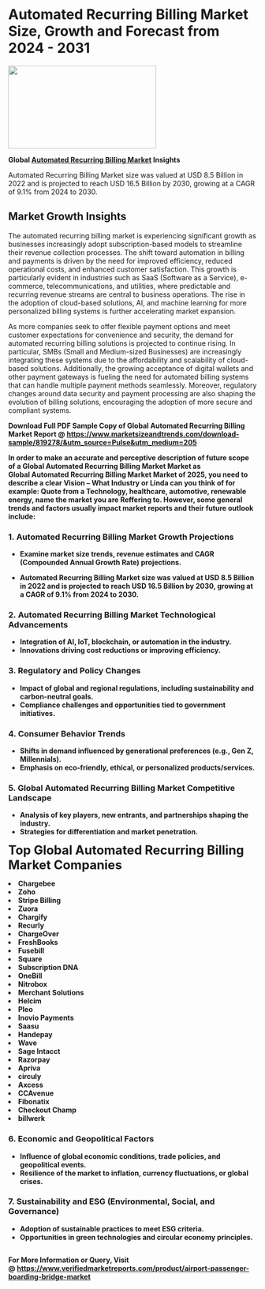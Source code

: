 <H1>Automated Recurring Billing Market Size, Growth and Forecast from 2024 - 2031</H1><img class="aligncenter size-medium wp-image-584254" src="https://thirdeyenews.in/wp-content/uploads/2024/09/Global-Market-Research-300x168.jpeg" alt="" width="300" height="168" /><p><strong>Global&nbsp;<a href="https://www.marketsizeandtrends.com/download-sample/819278/&amp;utm_source=Pulse&amp;utm_medium=205">Automated Recurring Billing Market</a> Insights</strong></p><p>Automated Recurring Billing Market size was valued at USD 8.5 Billion in 2022 and is projected to reach USD 16.5 Billion by 2030, growing at a CAGR of 9.1% from 2024 to 2030.</p><p><h2>Market Growth Insights</h2> <p>The automated recurring billing market is experiencing significant growth as businesses increasingly adopt subscription-based models to streamline their revenue collection processes. The shift toward automation in billing and payments is driven by the need for improved efficiency, reduced operational costs, and enhanced customer satisfaction. This growth is particularly evident in industries such as SaaS (Software as a Service), e-commerce, telecommunications, and utilities, where predictable and recurring revenue streams are central to business operations. The rise in the adoption of cloud-based solutions, AI, and machine learning for more personalized billing systems is further accelerating market expansion.</p> <p><strong></strong></p> <p>As more companies seek to offer flexible payment options and meet customer expectations for convenience and security, the demand for automated recurring billing solutions is projected to continue rising. In particular, SMBs (Small and Medium-sized Businesses) are increasingly integrating these systems due to the affordability and scalability of cloud-based solutions. Additionally, the growing acceptance of digital wallets and other payment gateways is fueling the need for automated billing systems that can handle multiple payment methods seamlessly. Moreover, regulatory changes around data security and payment processing are also shaping the evolution of billing solutions, encouraging the adoption of more secure and compliant systems.</p> <p><strong></p><p><span class=""><strong>Download Full PDF Sample Copy of Global Automated Recurring Billing Market Report</strong> @ <a href="https://www.marketsizeandtrends.com/download-sample/819278/&amp;utm_source=Pulse&amp;utm_medium=205" target="_blank">https://www.marketsizeandtrends.com/download-sample/819278/&amp;utm_source=Pulse&amp;utm_medium=205</a></span></p><p>In order to make an accurate and perceptive description of future scope of a Global&nbsp;Automated Recurring Billing Market Market as Global&nbsp;Automated Recurring Billing Market Market of 2025, you need to describe a clear Vision &ndash; What Industry or Linda can you think of for example: Quote from a Technology, healthcare, automotive, renewable energy, name the market you are Reffering to. However, some general trends and factors usually impact market reports and their future outlook include:</p><h3>1.&nbsp;<strong>Automated Recurring Billing Market Growth Projections</strong></h3><ul><li>Examine market size trends, revenue estimates and CAGR (Compounded Annual Growth Rate) projections.</li><li><p>Automated Recurring Billing Market size was valued at USD 8.5 Billion in 2022 and is projected to reach USD 16.5 Billion by 2030, growing at a CAGR of 9.1% from 2024 to 2030.</p></li></ul><h3>2.&nbsp;<strong>Automated Recurring Billing Market Technological Advancements</strong></h3><ul><li>Integration of AI, IoT, blockchain, or automation in the industry.</li><li>Innovations driving cost reductions or improving efficiency.</li></ul><h3>3.&nbsp;<strong>Regulatory and Policy Changes</strong></h3><ul><li>Impact of global and regional regulations, including sustainability and carbon-neutral goals.</li><li>Compliance challenges and opportunities tied to government initiatives.</li></ul><h3>4.&nbsp;<strong>Consumer Behavior Trends</strong></h3><ul><li>Shifts in demand influenced by generational preferences (e.g., Gen Z, Millennials).</li><li>Emphasis on eco-friendly, ethical, or personalized products/services.</li></ul><h3>5.&nbsp;<strong>Global Automated Recurring Billing Market Competitive Landscape</strong></h3><ul><li>Analysis of key players, new entrants, and partnerships shaping the industry.</li><li>Strategies for differentiation and market penetration.</li></ul><p data-pm-slice="1 1 []"><span style="color: inherit; font-family: inherit; font-size: 25px;">Top Global Automated Recurring Billing Market Companies</span></p><div class="" data-test-id=""><p><li>Chargebee</li><li> Zoho</li><li> Stripe Billing</li><li> Zuora</li><li> Chargify</li><li> Recurly</li><li> ChargeOver</li><li> FreshBooks</li><li> Fusebill</li><li> Square</li><li> Subscription DNA</li><li> OneBill</li><li> Nitrobox</li><li> Merchant Solutions</li><li> Helcim</li><li> Pleo</li><li> Inovio Payments</li><li> Saasu</li><li> Handepay</li><li> Wave</li><li> Sage Intacct</li><li> Razorpay</li><li> Apriva</li><li> circuly</li><li> Axcess</li><li> CCAvenue</li><li> Fibonatix</li><li> Checkout Champ</li><li> billwerk</li></p></div><h3>6.&nbsp;<strong>Economic and Geopolitical Factors</strong></h3><ul><li>Influence of global economic conditions, trade policies, and geopolitical events.</li><li>Resilience of the market to inflation, currency fluctuations, or global crises.</li></ul><h3>7.&nbsp;<strong>Sustainability and ESG (Environmental, Social, and Governance)</strong></h3><ul><li>Adoption of sustainable practices to meet ESG criteria.</li><li>Opportunities in green technologies and circular economy principles.</li></ul><h2><strong style="font-size: 14px;">For More Information or Query, Visit @&nbsp;</strong><a style="background-color: #ffffff; font-size: 14px;" href="https://www.marketsizeandtrends.com/report/automated-recurring-billing-market/" target="_blank">https://www.verifiedmarketreports.com/product/airport-passenger-boarding-bridge-market</a></h2>
